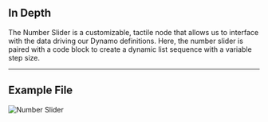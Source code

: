 ## In Depth
The Number Slider is a customizable, tactile node that allows us to interface with the data driving our Dynamo definitions. Here, the number slider is paired with a code block to create a dynamic list sequence with a variable step size.
___
## Example File

![Number Slider](./CoreNodeModels.Input.DoubleSlider_img.jpg)

